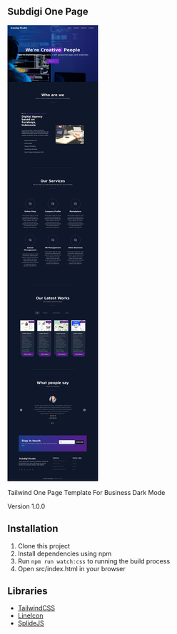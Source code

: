 ## Subdigi One Page

![Subdigi One Page](image.jpg)


Tailwind One Page Template For Business
Dark Mode 

Version 1.0.0


## Installation

1. Clone this project
2. Install dependencies using npm
3. Run `npm run watch:css` to running the build process
4. Open src/index.html in your browser


## Libraries
- [TailwindCSS](https://tailwindcss.com/)
- [LineIcon](https://lineicons.com/icons/)
- [SplideJS](https://splidejs.com/)